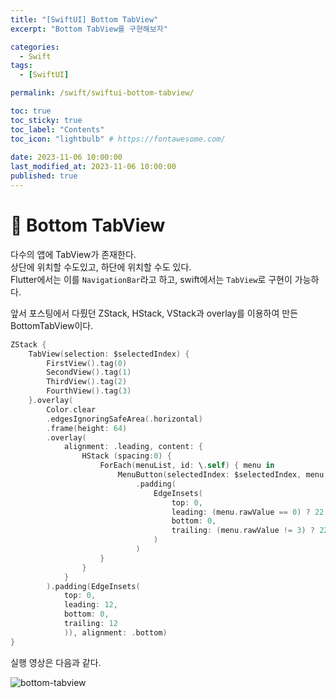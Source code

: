 ```yaml
---
title: "[SwiftUI] Bottom TabView"  
excerpt: "Bottom TabView를 구현해보자"

categories:
  - Swift
tags:
  - [SwiftUI]

permalink: /swift/swiftui-bottom-tabview/

toc: true
toc_sticky: true
toc_label: "Contents"
toc_icon: "lightbulb" # https://fontawesome.com/
 
date: 2023-11-06 10:00:00
last_modified_at: 2023-11-06 10:00:00
published: true
---  
```


# 🧭 Bottom TabView

다수의 앱에 TabView가 존재한다.  
상단에 위치할 수도있고, 하단에 위치할 수도 있다.  
Flutter에서는 이를 `NavigationBar`라고 하고, swift에서는 `TabView`로 구현이 가능하다.  

앞서 포스팅에서 다뤘던 ZStack, HStack, VStack과 overlay를 이용하여 만든 BottomTabView이다.  


```swift  
ZStack {
    TabView(selection: $selectedIndex) {
        FirstView().tag(0)
        SecondView().tag(1)
        ThirdView().tag(2)
        FourthView().tag(3)
    }.overlay(
        Color.clear
        .edgesIgnoringSafeArea(.horizontal)
        .frame(height: 64)
        .overlay(
            alignment: .leading, content: {
                HStack (spacing:0) {
                    ForEach(menuList, id: \.self) { menu in
                        MenuButton(selectedIndex: $selectedIndex, menu: menu)
                            .padding(
                                EdgeInsets(
                                    top: 0,
                                    leading: (menu.rawValue == 0) ? 22 : 0,
                                    bottom: 0,
                                    trailing: (menu.rawValue != 3) ? 22 : 0
                                )
                            )
                    }
                }
            }
        ).padding(EdgeInsets(
            top: 0,
            leading: 12,
            bottom: 0,
            trailing: 12
            )), alignment: .bottom)
}
```  

실행 영상은 다음과 같다.  

![bottom-tabview](/assets/images/post_img/swift/swiftui-bottom-tabview/bottom-tabview.gif)   


